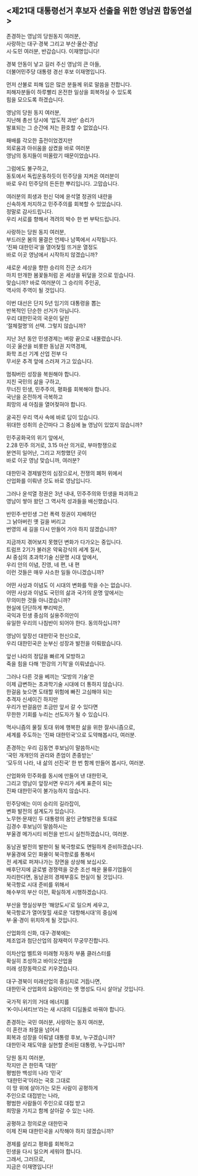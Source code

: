 ## <제21대 대통령선거 후보자 선출을 위한 영남권 합동연설>
존경하는 영남의 당원동지 여러분,  
사랑하는 대구·경북 그리고 부산·울산·경남  
시·도민 여러분, 반갑습니다. 이재명입니다!  

경북 안동이 낳고 길러 주신 영남의 큰 아들,   
더불어민주당 대통령 경선 후보 이재명입니다.  

먼저 산불로 피해 입은 많은 분들께 위로 말씀을 전합니다.   
피해자분들이 하루빨리 온전한 일상을 회복하실 수 있도록   
힘을 모으도록 하겠습니다.  

영남의 당원 동지 여러분,  
지난해 총선 당시에 ‘압도적 과반’ 승리가   
발표되는 그 순간에 저는 환호할 수 없었습니다.   

패배를 각오한 출전이었겠지만  
외로움과 아쉬움을 삼켰을 바로 여러분  
영남의 동지들이 떠올랐기 때문이었습니다.  

그럼에도 불구하고,   
동토에서 독립운동하듯이 민주당을 지켜온 여러분이   
바로 우리 민주당의 든든한 뿌리입니다. 고맙습니다.  

여러분의 희생과 헌신 덕에 윤석열 정권의 내란을   
신속하게 저지하고 민주주의를 회복할 수 있었습니다.  
정말로 감사드립니다.  
우리 서로를 향해서 격려의 박수 한 번 부탁드립니다.  

사랑하는 당원 동지 여러분,  
부드러운 봄의 물결은 언제나 남쪽에서 시작됩니다.  
‘진짜 대한민국’을 열어젖힐 뜨거운 열정도  
바로 이곳 영남에서 시작하지 않겠습니까?  

새로운 세상을 향한 승리의 진군 소리가   
마치 만개한 봄꽃들처럼 온 세상을 뒤덮을 것으로 믿습니다.   
맞습니까? 바로 여러분이 그 승리의 주인공,   
역사의 주역이 될 것입니다.  

이번 대선은 단지 5년 임기의 대통령을 뽑는   
반복적인 단순한 선거가 아닙니다.  
우리 대한민국의 국운이 달린   
‘절체절명’의 선택. 그렇지 않습니까?  

지난 3년 동안 민생경제는 벼랑 끝으로 내몰렸습니다.  
이곳 울산을 비롯한 동남권 지역경제,   
화학 조선 기계 산업 전부 다   
무서운 추격 앞에 스러져 가고 있습니다.  

멈춰버린 성장을 복원해야 합니다.  
지친 국민의 삶을 구하고,   
무너진 민생, 민주주의, 평화를 회복해야 합니다.   
국난을 온전하게 극복하고   
희망의 새 아침을 열어젖혀야 합니다.  

굴곡진 우리 역사 속에 바로 답이 있습니다.  
위대한 성취의 순간마다 그 중심에 늘 영남이 있었지 않습니까?  

민주공화국의 위기 앞에서,   
2.28 민주 의거로, 3.15 마산 의거로, 부마항쟁으로   
분연히 일어난, 그리고 저항했던 곳이   
바로 이곳 영남 맞습니까, 여러분?  

대한민국 경제발전의 심장으로서, 전쟁의 폐허 위에서   
산업화를 이뤄낸 것도 바로 영남입니다.  

그러나 윤석열 정권은 3년 내내, 민주주의와 민생을 파괴하고  
영남이 쌓아 왔던 그 역사적 성과들을 배신했습니다.  

반민주·반민생 그런 폭력 정권이 지배하던  
그 낡아버린 옛 길을 버리고   
번영의 새 길을 다시 만들어 가야 하지 않겠습니까?  

지금까지 겪어보지 못했던 변화가 다가오는 중입니다.  
트럼프 2기가 불러온 약육강식의 세계 질서,  
AI 중심의 초과학기술 신문명 시대 앞에서,  
우리 안의 이념, 진영, 네 편, 내 편   
이런 것들은 매우 사소한 일들 아니겠습니까?  

어떤 사상과 이념도 이 시대의 변화를 막을 수는 없습니다.  
어떤 사상과 이념도 국민의 삶과 국가의 운명 앞에서는   
무의미한 것들 아니겠습니까?  
현실에 단단하게 뿌리박은,   
국익과 민생 중심의 실용주의만이   
유일한 우리의 나침반이 되어야 한다. 동의하십니까?  

영남이 앞장선 대한민국 헌신으로,   
우리 대한민국은 눈부신 성장과 발전을 이뤄왔습니다.   

앞선 나라의 정답을 빠르게 모방하고  
죽을 힘을 다해 ‘한강의 기적’을 이뤄냈습니다.  

그러나 다른 것을 베끼는 ‘모방의 기술’은   
이제 급변하는 초과학기술 시대에 더 통하지 않습니다.  
한걸음 늦으면 도태할 위험에 빠진 고심해야 되는   
추격자 신세이긴 하지만  
우리가 반걸음만 조금만 앞서 갈 수 있다면   
무한한 기회를 누리는 선도자가 될 수 있습니다.  

먹사니즘의 물질 토대 위에 행복한 삶을 위한 잘사니즘으로,   
세계를 주도하는 ‘진짜 대한민국’으로 도약해봅시다, 여러분.  

존경하는 우리 김동연 후보님이 말씀하시는   
‘국민 개개인의 권리와 존엄이 존중받는’  
‘모두의 나라, 내 삶의 선진국’ 한 번 함께 만들어 봅시다, 여러분.  

산업화와 민주화를 동시에 만들어 낸 대한민국,   
그리고 영남이 앞장서면 우리가 세계 표준이 되는   
진짜 대한민국이 불가능하지 않습니다.   

민주당에는 이미 승리의 길라잡이,   
변화 발전의 설계도가 있습니다.  
노무현·문재인 두 대통령의 꿈인 균형발전을 토대로  
김경수 후보님이 말씀하시는   
부울경 메가시티 비전을 반드시 실천하겠습니다, 여러분.  

동남권 발전의 발판이 될 북극항로도 면밀하게 준비하겠습니다.  
부울경에 모인 화물이 북극항로를 통해서   
전 세계로 퍼져나가는 장면을 상상해 보십시오.   
배후단지에 글로벌 경쟁력을 갖춘 조선 해운 물류기업들이   
자리한다면, 동남권의 경제부흥도 현실이 될 것입니다.  
북극항로 시대 준비를 위해서   
해수부의 부산 이전, 확실하게 시행하겠습니다.  

부산을 명실상부한 ‘해양도시’로 일으켜 세우고,  
북극항로가 열어젖힐 새로운 ‘대항해시대’의 중심에   
부·울·경이 위치하게 될 것입니다.  

산업화의 신화, 대구·경북에는   
제조업과 첨단산업의 잠재력이 무궁무진합니다.  

이차산업 벨트와 미래형 자동차 부품 클러스터를   
확실히 조성하고 바이오산업을   
미래 성장동력으로 키우겠습니다.  

대구·경북이 미래산업의 중심지로 거듭나면,   
대한민국 산업화의 요람이라는 옛 명성도 다시 살아날 것입니다.  

국가적 위기의 거대 에너지를   
‘K-이니셔티브’라는 새 시대의 디딤돌로 바꿔야 합니다.  

존경하는 국민 여러분, 사랑하는 동지 여러분,  
이 혼란과 좌절을 넘어서   
회복과 성장을 이뤄낼 대통령 후보, 누구겠습니까?  
대한민국 재도약을 실현할 준비된 대통령, 누구입니까?  

당원 동지 여러분,   
작지만 큰 한민족 ‘대한’  
평범한 백성의 나라 ‘민국’  
‘대한민국’이라는 국호 그대로  
이 땅 위에 살아가는 모든 사람이 공평하게   
주인으로 대접받는 나라,  
평범한 사람들이 주인으로 대접 받고   
희망을 가지고 함께 살아갈 수 있는 나라.  

공평하고 정의로운 대한민국  
이제 진짜 대한민국을 시작해야 하지 않겠습니까?  

경제를 살리고 평화를 회복하고   
민생을 다시 일으켜 세워야 합니다.  
그래서, 그러므로,   
지금은 이재명입니다!
